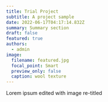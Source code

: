 ```yaml
---
title: Trial Project
subtitle: A project sample
date: 2022-06-17T04:17:14.832Z
summary: Summary section
draft: false
featured: true
authors:
  - admin
image:
  filename: featured.jpg
  focal_point: Smart
  preview_only: false
  caption: wool texture
---
```

Lorem ipsum edited with image re-titled